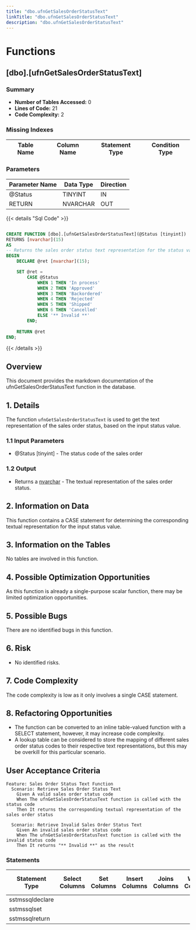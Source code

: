 ```yaml
---
title: "dbo.ufnGetSalesOrderStatusText"
linkTitle: "dbo.ufnGetSalesOrderStatusText"
description: "dbo.ufnGetSalesOrderStatusText"
---
```


# Functions

## [dbo].[ufnGetSalesOrderStatusText]
### Summary


- **Number of Tables Accessed:** 0
- **Lines of Code:** 21
- **Code Complexity:** 2
### Missing Indexes

| Table Name | Column Name | Statement Type | Condition Type |
|---|---|---|---|


### Parameters

| Parameter Name | Data Type | Direction |
|---|---|---|
| @Status | TINYINT | IN |
| RETURN | NVARCHAR | OUT |

{{< details "Sql Code" >}}
```sql

CREATE FUNCTION [dbo].[ufnGetSalesOrderStatusText](@Status [tinyint])
RETURNS [nvarchar](15) 
AS 
-- Returns the sales order status text representation for the status value.
BEGIN
    DECLARE @ret [nvarchar](15);

    SET @ret = 
        CASE @Status
            WHEN 1 THEN 'In process'
            WHEN 2 THEN 'Approved'
            WHEN 3 THEN 'Backordered'
            WHEN 4 THEN 'Rejected'
            WHEN 5 THEN 'Shipped'
            WHEN 6 THEN 'Cancelled'
            ELSE '** Invalid **'
        END;
    
    RETURN @ret
END;

```
{{< /details >}}
## Overview

This document provides the markdown documentation of the ufnGetSalesOrderStatusText function in the database.

## 1. Details

The function `ufnGetSalesOrderStatusText` is used to get the text representation of the sales order status, based on the input status value.

### 1.1 Input Parameters

- @Status [tinyint] - The status code of the sales order

### 1.2 Output

- Returns a [nvarchar](15) - The textual representation of the sales order status.

## 2. Information on Data

This function contains a CASE statement for determining the corresponding textual representation for the input status value.

## 3. Information on the Tables

No tables are involved in this function.

## 4. Possible Optimization Opportunities

As this function is already a single-purpose scalar function, there may be limited optimization opportunities.

## 5. Possible Bugs

There are no identified bugs in this function.

## 6. Risk

- No identified risks.

## 7. Code Complexity

The code complexity is low as it only involves a single CASE statement.

## 8. Refactoring Opportunities

- The function can be converted to an inline table-valued function with a SELECT statement, however, it may increase code complexity.
- A lookup table can be considered to store the mapping of different sales order status codes to their respective text representations, but this may be overkill for this particular scenario.

## User Acceptance Criteria

```gherkin
Feature: Sales Order Status Text Function
  Scenario: Retrieve Sales Order Status Text
    Given A valid sales order status code
    When The ufnGetSalesOrderStatusText function is called with the status code
    Then It returns the corresponding textual representation of the sales order status

  Scenario: Retrieve Invalid Sales Order Status Text
    Given An invalid sales order status code
    When The ufnGetSalesOrderStatusText function is called with the invalid status code
    Then It returns "** Invalid **" as the result
```
### Statements

| Statement Type | Select Columns | Set Columns | Insert Columns | Joins Columns | Where Columns | Order By Columns | Group By Columns | Having Columns | Table Name |
|---|---|---|---|---|---|---|---|---|---|
| sstmssqldeclare |  |  |  |  |  |  |  |  |  |
| sstmssqlset |  |  |  |  |  |  |  |  |  |
| sstmssqlreturn |  |  |  |  |  |  |  |  |  |

